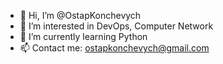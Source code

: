 - 👋 Hi, I’m @OstapKonchevych
- 👀 I’m interested in DevOps, Computer Network
- 🌱 I’m currently learning Python
- 📫 Contact me: ostapkonchevych@gmail.com


